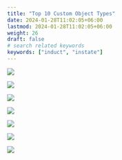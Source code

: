```yaml
---
title: "Top 10 Custom Object Types"
date: 2024-01-28T11:02:05+06:00
lastmod: 2024-01-28T11:02:05+06:00
weight: 26
draft: false
# search related keywords
keywords: ["induct", "instate"]
---
```

<div style='text-align: justify;'>

![](https://storage.googleapis.com/ktern-public-files/product-documentation/Digital%20Maps/67_launch_top_10_custom_object_types_custom_objects_assessment_digital_maps.png)

![](https://storage.googleapis.com/ktern-public-files/product-documentation/Digital%20Maps/68_top_10_custom_object_types_custom_objects_assessment_digital_maps.png)
 
![](https://storage.googleapis.com/ktern-public-files/product-documentation/Digital%20Maps/69_summary_top_10_custom_object_types_custom_objects_assessment_digital_maps.png)
 
![](https://storage.googleapis.com/ktern-public-files/product-documentation/Digital%20Maps/70_custom_objects_top_10_custom_object_types_custom_objects_assessment_digital_maps.png)
 
![](https://storage.googleapis.com/ktern-public-files/product-documentation/Digital%20Maps/71_custom_reports_top_10_custom_object_types_custom_objects_assessment_digital_maps.png)
 
![](https://storage.googleapis.com/ktern-public-files/product-documentation/Digital%20Maps/72_custom_transactions_top_10_custom_object_types_custom_objects_assessment_digital_maps.png)
 
![](https://storage.googleapis.com/ktern-public-files/product-documentation/Digital%20Maps/73_usage_frequency_top_10_custom_object_types_custom_objects_assessment_digital_maps.png)
 
</div>